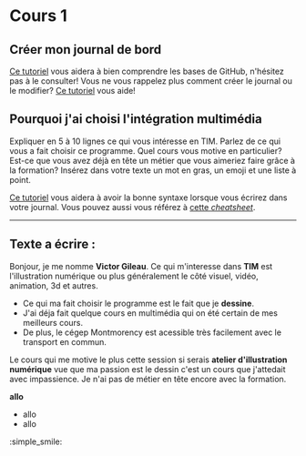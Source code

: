 # Cours 1
## Créer mon journal de bord
[Ce tutoriel](https://guides.github.com/activities/hello-world/) vous aidera à bien comprendre les bases de GitHub, n'hésitez pas à le consulter!
Vous ne vous rappelez plus comment créer le journal ou le modifier? [Ce tutoriel](https://youtu.be/lX3bpuLK_Sg) vous aide! 

## Pourquoi j'ai choisi l'intégration multimédia
Expliquer en 5 à 10 lignes ce qui vous intéresse en TIM. Parlez de ce qui vous a fait choisir ce programme. Quel cours vous motive en particulier? Est-ce que vous avez déjà en tête un métier que vous aimeriez faire grâce à la formation? Insérez dans votre texte un mot en gras, un emoji et une liste à point. 

[Ce tutoriel](https://guides.github.com/features/mastering-markdown/) vous aidera à avoir la bonne syntaxe lorsque vous écrirez dans votre journal. Vous pouvez aussi vous référez à [cette *cheatsheet*](https://github.com/tchapi/markdown-cheatsheet/blob/master/README.md). 

--------------------

## Texte a écrire :

Bonjour, je me nomme **Victor Gileau**. Ce qui m'interesse dans **TIM** est l'illustration numérique ou plus généralement le côté visuel, vidéo, animation, 3d et autres.

* Ce qui ma fait choisir le programme est le fait que je **dessine**.
* J'ai déja fait quelque cours en multimédia qui on été certain de mes meilleurs cours.
* De plus, le cégep Montmorency est acessible très facilement avec le transport en commun.

Le cours qui me motive le plus cette session si serais **atelier d'illustration numérique** vue que ma passion est le dessin c'est un cours que j'attedait avec impassience. Je n'ai pas de métier en tête encore avec la formation.

**allo**

* allo
* allo

:simple_smile:


